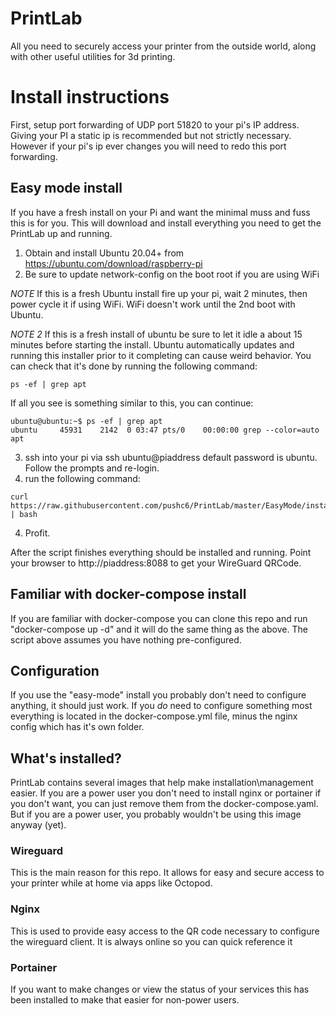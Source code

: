 # PrintLab
All you need to securely access your printer from the outside world, along with other useful utilities for 3d printing.

# Install instructions

First, setup port forwarding of UDP port 51820 to your pi's IP address. Giving your PI a static ip is recommended but not strictly necessary. However if your pi's ip ever changes you will need to redo this port forwarding.


## Easy mode install
If you have a fresh install on your Pi and want the minimal muss and fuss this is for you. This will download and install everything you need to get the PrintLab up and running. 

1. Obtain and install Ubuntu 20.04+ from https://ubuntu.com/download/raspberry-pi 
2. Be sure to update network-config on the boot root if you are using WiFi

*NOTE*
If this is a fresh Ubuntu install fire up your pi, wait 2 minutes, then power cycle it if using WiFi. WiFi doesn't work until the 2nd boot with Ubuntu.

*NOTE 2*
If this is a fresh install of ubuntu be sure to let it idle a about 15 minutes before starting the install. Ubuntu automatically updates and running this installer prior to it completing can cause weird behavior. You can check that it's done by running the following command:

````
ps -ef | grep apt
````

If all you see is something similar to this, you can continue:

````
ubuntu@ubuntu:~$ ps -ef | grep apt
ubuntu     45931    2142  0 03:47 pts/0    00:00:00 grep --color=auto apt
````

3. ssh into your pi via ssh ubuntu@piaddress default password is ubuntu. Follow the prompts and re-login.
4. run the following command: 
````
curl https://raw.githubusercontent.com/pushc6/PrintLab/master/EasyMode/install.sh | bash
````
4. Profit.

After the script finishes everything should be installed and running. Point your browser to http://piaddress:8088 to get your WireGuard QRCode.

## Familiar with docker-compose install

If you are familiar with docker-compose you can clone this repo and run "docker-compose up -d" and it will do the same thing as the above. The script above assumes you have nothing pre-configured.

## Configuration
If you use the "easy-mode" install you probably don't need to configure anything, it should just work. If you *do* need to configure something most everything is located in the docker-compose.yml file, minus the nginx config which has it's own folder. 

## What's installed?
PrintLab contains several images that help make installation\management easier. If you are a power user you don't need to install nginx or portainer if you don't want, you can just remove them from the docker-compose.yaml. But if you are a power user, you probably wouldn't be using this image anyway (yet).

### Wireguard
This is the main reason for this repo. It allows for easy and secure access to your printer while at home via apps like Octopod.

### Nginx
This is used to provide easy access to the QR code necessary to configure the wireguard client. It is always online so you can quick reference it

### Portainer
If you want to make changes or view the status of your services this has been installed to make that easier for non-power users. 

